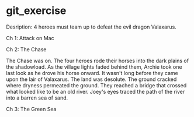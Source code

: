 # git_exercise

Desription:
4 heroes must team up to defeat the evil dragon Valaxarus.

Ch 1: Attack on Mac

Ch 2: The Chase

The Chase was on. 
The four heroes rode their horses into the dark plains of the shadowload. 
As the village lights faded behind them, Archie took one last look as he drove his horse onward. 
It wasn't long before they came upon the lair of Valaxarus. 
The land was desolute. 
The ground cracked where dryness permeated the ground. 
They reached a bridge that crossed what looked like to be an old river. Joey's eyes traced the path of the river into a barren sea of sand. 

Ch 3: The Green Sea